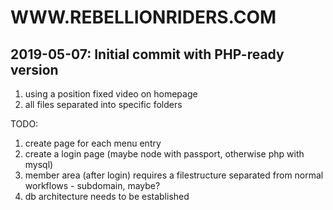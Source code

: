WWW.REBELLIONRIDERS.COM
===

2019-05-07: Initial commit with PHP-ready version
---
1) using a position fixed video on homepage
2) all files separated into specific folders

TODO:
1) create page for each menu entry
2) create a login page (maybe node with passport, otherwise php with mysql)
3) member area (after login) requires a filestructure separated from normal workflows - subdomain, maybe?
4) db architecture needs to be established